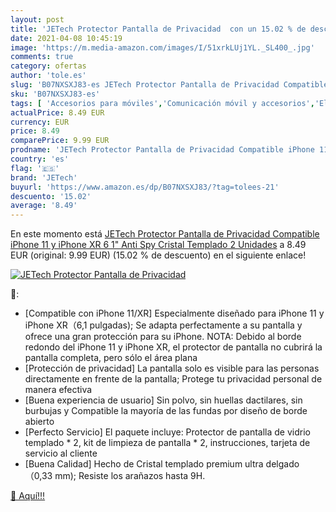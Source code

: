 ```yaml
---
layout: post
title: 'JETech Protector Pantalla de Privacidad  con un 15.02 % de descuento'
date: 2021-04-08 10:45:19
image: 'https://m.media-amazon.com/images/I/51xrkLUj1YL._SL400_.jpg'
comments: true
category: ofertas
author: 'tole.es'
slug: 'B07NXSXJ83-es JETech Protector Pantalla de Privacidad Compatible iPhone...'
sku: 'B07NXSXJ83-es'
tags: [ 'Accesorios para móviles','Comunicación móvil y accesorios','Electrónica','Mantenimiento, cuidado y reparaciones de teléfonos móviles','Protectores de pantalla para móviles','iphone','jetech', ]
actualPrice: 8.49 EUR
currency: EUR
price: 8.49
comparePrice: 9.99 EUR
prodname: 'JETech Protector Pantalla de Privacidad Compatible iPhone 11 y iPhone XR 6 1"  Anti Spy Cristal Templado  2 Unidades'
country: 'es'
flag: '🇪🇸'
brand: 'JETech'
buyurl: 'https://www.amazon.es/dp/B07NXSXJ83/?tag=tolees-21'
descuento: '15.02'
average: '8.49'
---
```


En este momento está [JETech Protector Pantalla de Privacidad Compatible iPhone 11 y iPhone XR 6 1"  Anti Spy Cristal Templado  2 Unidades](https://www.amazon.es/dp/B07NXSXJ83/?tag=tolees-21) a 8.49 EUR (original: 9.99 EUR) (15.02 %  de descuento) en el siguiente enlace!

[![JETech Protector Pantalla de Privacidad ](https://m.media-amazon.com/images/I/51xrkLUj1YL._SL400_.jpg)](https://www.amazon.es/dp/B07NXSXJ83/?tag=tolees-21)

🔎:

- [Compatible con iPhone 11/XR] Especialmente diseñado para iPhone 11 y iPhone XR（6,1 pulgadas); Se adapta perfectamente a su pantalla y ofrece una gran protección para su iPhone. NOTA: Debido al borde redondo del iPhone 11 y iPhone XR, el protector de pantalla no cubrirá la pantalla completa, pero sólo el área plana
- [Protección de privacidad] La pantalla solo es visible para las personas directamente en frente de la pantalla; Protege tu privacidad personal de manera efectiva
- [Buena experiencia de usuario] Sin polvo, sin huellas dactilares, sin burbujas y Compatible la mayoría de las fundas por diseño de borde abierto
- [Perfecto Servicio] El paquete incluye: Protector de pantalla de vidrio templado * 2, kit de limpieza de pantalla * 2, instrucciones, tarjeta de servicio al cliente
- [Buena Calidad] Hecho de Cristal templado premium ultra delgado （0,33 mm); Resiste los arañazos hasta 9H.

[🛒 Aquí!!!](https://www.amazon.es/dp/B07NXSXJ83/?tag=tolees-21)
